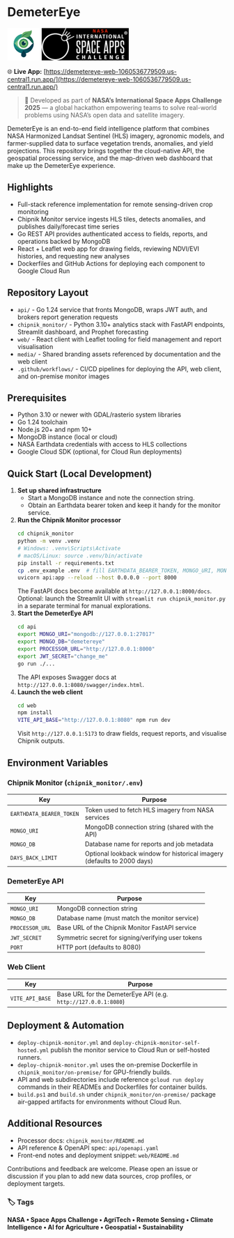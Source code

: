 # DemeterEye

<img src="media/main_logo.png" alt="" width="75"/> <img src="media/space-challenge-bg.png" alt="" width="200"/>

🌐 **Live App:** [https://demetereye-web-1060536779509.us-central1.run.app/](https://demetereye-web-1060536779509.us-central1.run.app/)

> 🚀 Developed as part of **NASA’s International Space Apps Challenge 2025** — a global hackathon empowering teams to solve real-world problems using NASA’s open data and satellite imagery.

DemeterEye is an end-to-end field intelligence platform that combines NASA Harmonized Landsat Sentinel (HLS) imagery, agronomic models, and farmer-supplied data to surface vegetation trends, anomalies, and yield projections. This repository brings together the cloud-native API, the geospatial processing service, and the map-driven web dashboard that make up the DemeterEye experience.

## Highlights

- Full-stack reference implementation for remote sensing-driven crop monitoring
- Chipnik Monitor service ingests HLS tiles, detects anomalies, and publishes daily/forecast time series
- Go REST API provides authenticated access to fields, reports, and operations backed by MongoDB
- React + Leaflet web app for drawing fields, reviewing NDVI/EVI histories, and requesting new analyses
- Dockerfiles and GitHub Actions for deploying each component to Google Cloud Run

## Repository Layout

- `api/` - Go 1.24 service that fronts MongoDB, wraps JWT auth, and brokers report generation requests
- `chipnik_monitor/` - Python 3.10+ analytics stack with FastAPI endpoints, Streamlit dashboard, and Prophet forecasting
- `web/` - React client with Leaflet tooling for field management and report visualisation
- `media/` - Shared branding assets referenced by documentation and the web client
- `.github/workflows/` - CI/CD pipelines for deploying the API, web client, and on-premise monitor images

## Prerequisites

- Python 3.10 or newer with GDAL/rasterio system libraries
- Go 1.24 toolchain
- Node.js 20+ and npm 10+
- MongoDB instance (local or cloud)
- NASA Earthdata credentials with access to HLS collections
- Google Cloud SDK (optional, for Cloud Run deployments)

## Quick Start (Local Development)

1. **Set up shared infrastructure**
   - Start a MongoDB instance and note the connection string.
   - Obtain an Earthdata bearer token and keep it handy for the monitor service.
2. **Run the Chipnik Monitor processor**
   ```bash
   cd chipnik_monitor
   python -m venv .venv
   # Windows: .venv\Scripts\Activate
   # macOS/Linux: source .venv/bin/activate
   pip install -r requirements.txt
   cp .env_example .env  # fill EARTHDATA_BEARER_TOKEN, MONGO_URI, MONGO_DB, DAYS_BACK_LIMIT
   uvicorn api:app --reload --host 0.0.0.0 --port 8000
   ```
   The FastAPI docs become available at `http://127.0.0.1:8000/docs`. Optional: launch the Streamlit UI with `streamlit run chipnik_monitor.py` in a separate terminal for manual explorations.
3. **Start the DemeterEye API**
   ```bash
   cd api
   export MONGO_URI="mongodb://127.0.0.1:27017"
   export MONGO_DB="demetereye"
   export PROCESSOR_URL="http://127.0.0.1:8000"
   export JWT_SECRET="change_me"
   go run ./...
   ```
   The API exposes Swagger docs at `http://127.0.0.1:8080/swagger/index.html`.
4. **Launch the web client**
   ```bash
   cd web
   npm install
   VITE_API_BASE="http://127.0.0.1:8080" npm run dev
   ```
   Visit `http://127.0.0.1:5173` to draw fields, request reports, and visualise Chipnik outputs.

## Environment Variables

### Chipnik Monitor (`chipnik_monitor/.env`)

| Key                      | Purpose                                                                 |
| ------------------------ | ----------------------------------------------------------------------- |
| `EARTHDATA_BEARER_TOKEN` | Token used to fetch HLS imagery from NASA services                      |
| `MONGO_URI`              | MongoDB connection string (shared with the API)                         |
| `MONGO_DB`               | Database name for reports and job metadata                              |
| `DAYS_BACK_LIMIT`        | Optional lookback window for historical imagery (defaults to 2000 days) |

### DemeterEye API

| Key             | Purpose                                            |
| --------------- | -------------------------------------------------- |
| `MONGO_URI`     | MongoDB connection string                          |
| `MONGO_DB`      | Database name (must match the monitor service)     |
| `PROCESSOR_URL` | Base URL of the Chipnik Monitor FastAPI service    |
| `JWT_SECRET`    | Symmetric secret for signing/verifying user tokens |
| `PORT`          | HTTP port (defaults to 8080)                       |

### Web Client

| Key             | Purpose                                                        |
| --------------- | -------------------------------------------------------------- |
| `VITE_API_BASE` | Base URL for the DemeterEye API (e.g. `http://127.0.0.1:8080`) |

## Deployment & Automation

- `deploy-chipnik-monitor.yml` and `deploy-chipnik-monitor-self-hosted.yml` publish the monitor service to Cloud Run or self-hosted runners.
- `deploy-chipnik-monitor.yml` uses the on-premise Dockerfile in `chipnik_monitor/on-premise/` for GPU-friendly builds.
- API and web subdirectories include reference `gcloud run deploy` commands in their READMEs and Dockerfiles for container builds.
- `build.ps1` and `build.sh` under `chipnik_monitor/on-premise/` package air-gapped artifacts for environments without Cloud Run.

## Additional Resources

- Processor docs: `chipnik_monitor/README.md`
- API reference & OpenAPI spec: `api/openapi.yaml`
- Front-end notes and deployment snippet: `web/README.md`

Contributions and feedback are welcome. Please open an issue or discussion if you plan to add new data sources, crop profiles, or deployment targets.

### 🏷️ Tags

**NASA • Space Apps Challenge • AgriTech • Remote Sensing • Climate Intelligence • AI for Agriculture • Geospatial • Sustainability**
